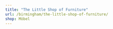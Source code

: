 ```yaml
---
title: "The Little Shop of Furniture"
url: /birmingham/the-little-shop-of-furniture/
shop: Möbel
---
```

